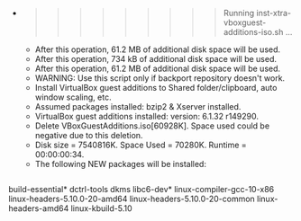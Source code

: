 * >>>>>>>>> Running inst-xtra-vboxguest-additions-iso.sh ...
  * After this operation, 61.2 MB of additional disk space will be used.
  * After this operation, 734 kB of additional disk space will be used.
  * After this operation, 61.2 MB of additional disk space will be used.
  * WARNING: Use this script only if backport repository doesn't work.
  * Install VirtualBox guest additions to Shared folder/clipboard, auto window scaling, etc.
  * Assumed packages installed: bzip2 & Xserver installed.
  * VirtualBox guest additions installed: version: 6.1.32 r149290.
  * Delete VBoxGuestAdditions.iso[60928K]. Space used could be negative due to this deletion.
  * Disk size = 7540816K. Space Used = 70280K. Runtime = 00:00:00:34.
  * The following NEW packages will be installed:
  ```bash
build-essential* dctrl-tools dkms libc6-dev* linux-compiler-gcc-10-x86
linux-headers-5.10.0-20-amd64 linux-headers-5.10.0-20-common linux-headers-amd64 linux-kbuild-5.10
  ```
